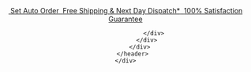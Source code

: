 <!DOCTYPE html>
<html lang="en">

<head>
    <meta charset="UTF-8">
    <meta name="viewport" content="width=device-width, initial-scale=1.0">
    <title>Mike sierra healthcare</title>
    <link rel="stylesheet" href="css/style.css">
    <link rel="stylesheet" href="https://cdnjs.cloudflare.com/ajax/libs/font-awesome/6.5.2/css/all.min.css" integrity="sha512-SnH5WK+bZxgPHs44uWIX+LLJAJ9/2PkPKZ5QiAj6Ta86w+fsb2TkcmfRyVX3pBnMFcV7oQPJkl9QevSCWr3W6A==" crossorigin="anonymous" referrerpolicy="no-referrer"
    />

</head>

<body>
    <div class="wrapper">
        <header class="site-header">
            <div class="header-top">
                <div class="wrap wrap--header">
                    <div class="header-top">
                        <div class="header_icon flex">
                            <a href="#">
                                <img src="images/header_icon.png" alt="">
                                <span>Set Auto Order</span>
                            </a>
                            <a href="#">
                                <img src="images/deliveryvan.png" alt="">
                                <span class="ml-30">Free Shipping & Next Day Dispatch*</span>
                            </a>
                            <a href="#">
                                <img src="images/dollericon.png" alt="" class="icon-1">
                                <span class="ml-30 ">100% Satisfaction Guarantee</span>
                            </a>
                        </div>
                    </div>
                </div>
            </div>
            <div class="wrap main_content">
                <div class="header-main">
                    <div class="main_site_icon">
                        <a href="#">
                            <img src="images/mainicon.png" alt="">
                        </a>
                    </div>
                    <div class="">
                        
                    </div>
                </div>
            </div>
        </header>
    </div>

</body>

</html>
